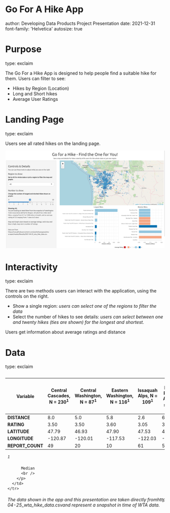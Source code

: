 Go For A Hike App
========================================================
author: Developing Data Products Project Presentation
date: 2021-12-31
font-family: 'Helvetica'
autosize: true



Purpose
========================================================
type: exclaim

The Go For a Hike App is designed to help people find a suitable hike for them. 
Users can filter to see:

- Hikes by Region (Location)
- Long and Short hikes
- Average User Ratings

Landing Page
========================================================
type: exclaim

Users see all rated hikes on the landing page. 

![landing_page](landing.png)

Interactivity
========================================================
type: exclaim

There are two methods users can interact with the application, using the controls on the right.

- Show a single region: *users can select one of the regions to filter the data*
- Select the number of hikes to see details: *users can select between one and twenty hikes (ties are shown) for the longest and shortest.*

Users get information about average ratings and distance

Data
========================================================
type: exclaim

<div id="bllevuxtpa" style="overflow-x:auto;overflow-y:auto;width:auto;height:auto;">
  <style>html {
  font-family: -apple-system, BlinkMacSystemFont, 'Segoe UI', Roboto, Oxygen, Ubuntu, Cantarell, 'Helvetica Neue', 'Fira Sans', 'Droid Sans', Arial, sans-serif;
}

#bllevuxtpa .gt_table {
  display: table;
  border-collapse: collapse;
  margin-left: auto;
  margin-right: auto;
  color: #333333;
  font-size: 16px;
  font-weight: normal;
  font-style: normal;
  background-color: #FFFFFF;
  width: auto;
  border-top-style: solid;
  border-top-width: 2px;
  border-top-color: #A8A8A8;
  border-right-style: none;
  border-right-width: 2px;
  border-right-color: #D3D3D3;
  border-bottom-style: solid;
  border-bottom-width: 2px;
  border-bottom-color: #A8A8A8;
  border-left-style: none;
  border-left-width: 2px;
  border-left-color: #D3D3D3;
}

#bllevuxtpa .gt_heading {
  background-color: #FFFFFF;
  text-align: center;
  border-bottom-color: #FFFFFF;
  border-left-style: none;
  border-left-width: 1px;
  border-left-color: #D3D3D3;
  border-right-style: none;
  border-right-width: 1px;
  border-right-color: #D3D3D3;
}

#bllevuxtpa .gt_title {
  color: #333333;
  font-size: 125%;
  font-weight: initial;
  padding-top: 4px;
  padding-bottom: 4px;
  border-bottom-color: #FFFFFF;
  border-bottom-width: 0;
}

#bllevuxtpa .gt_subtitle {
  color: #333333;
  font-size: 85%;
  font-weight: initial;
  padding-top: 0;
  padding-bottom: 6px;
  border-top-color: #FFFFFF;
  border-top-width: 0;
}

#bllevuxtpa .gt_bottom_border {
  border-bottom-style: solid;
  border-bottom-width: 2px;
  border-bottom-color: #D3D3D3;
}

#bllevuxtpa .gt_col_headings {
  border-top-style: solid;
  border-top-width: 2px;
  border-top-color: #D3D3D3;
  border-bottom-style: solid;
  border-bottom-width: 2px;
  border-bottom-color: #D3D3D3;
  border-left-style: none;
  border-left-width: 1px;
  border-left-color: #D3D3D3;
  border-right-style: none;
  border-right-width: 1px;
  border-right-color: #D3D3D3;
}

#bllevuxtpa .gt_col_heading {
  color: #333333;
  background-color: #FFFFFF;
  font-size: 100%;
  font-weight: normal;
  text-transform: inherit;
  border-left-style: none;
  border-left-width: 1px;
  border-left-color: #D3D3D3;
  border-right-style: none;
  border-right-width: 1px;
  border-right-color: #D3D3D3;
  vertical-align: bottom;
  padding-top: 5px;
  padding-bottom: 6px;
  padding-left: 5px;
  padding-right: 5px;
  overflow-x: hidden;
}

#bllevuxtpa .gt_column_spanner_outer {
  color: #333333;
  background-color: #FFFFFF;
  font-size: 100%;
  font-weight: normal;
  text-transform: inherit;
  padding-top: 0;
  padding-bottom: 0;
  padding-left: 4px;
  padding-right: 4px;
}

#bllevuxtpa .gt_column_spanner_outer:first-child {
  padding-left: 0;
}

#bllevuxtpa .gt_column_spanner_outer:last-child {
  padding-right: 0;
}

#bllevuxtpa .gt_column_spanner {
  border-bottom-style: solid;
  border-bottom-width: 2px;
  border-bottom-color: #D3D3D3;
  vertical-align: bottom;
  padding-top: 5px;
  padding-bottom: 5px;
  overflow-x: hidden;
  display: inline-block;
  width: 100%;
}

#bllevuxtpa .gt_group_heading {
  padding: 8px;
  color: #333333;
  background-color: #FFFFFF;
  font-size: 100%;
  font-weight: initial;
  text-transform: inherit;
  border-top-style: solid;
  border-top-width: 2px;
  border-top-color: #D3D3D3;
  border-bottom-style: solid;
  border-bottom-width: 2px;
  border-bottom-color: #D3D3D3;
  border-left-style: none;
  border-left-width: 1px;
  border-left-color: #D3D3D3;
  border-right-style: none;
  border-right-width: 1px;
  border-right-color: #D3D3D3;
  vertical-align: middle;
}

#bllevuxtpa .gt_empty_group_heading {
  padding: 0.5px;
  color: #333333;
  background-color: #FFFFFF;
  font-size: 100%;
  font-weight: initial;
  border-top-style: solid;
  border-top-width: 2px;
  border-top-color: #D3D3D3;
  border-bottom-style: solid;
  border-bottom-width: 2px;
  border-bottom-color: #D3D3D3;
  vertical-align: middle;
}

#bllevuxtpa .gt_from_md > :first-child {
  margin-top: 0;
}

#bllevuxtpa .gt_from_md > :last-child {
  margin-bottom: 0;
}

#bllevuxtpa .gt_row {
  padding-top: 8px;
  padding-bottom: 8px;
  padding-left: 5px;
  padding-right: 5px;
  margin: 10px;
  border-top-style: solid;
  border-top-width: 1px;
  border-top-color: #D3D3D3;
  border-left-style: none;
  border-left-width: 1px;
  border-left-color: #D3D3D3;
  border-right-style: none;
  border-right-width: 1px;
  border-right-color: #D3D3D3;
  vertical-align: middle;
  overflow-x: hidden;
}

#bllevuxtpa .gt_stub {
  color: #333333;
  background-color: #FFFFFF;
  font-size: 100%;
  font-weight: initial;
  text-transform: inherit;
  border-right-style: solid;
  border-right-width: 2px;
  border-right-color: #D3D3D3;
  padding-left: 12px;
}

#bllevuxtpa .gt_summary_row {
  color: #333333;
  background-color: #FFFFFF;
  text-transform: inherit;
  padding-top: 8px;
  padding-bottom: 8px;
  padding-left: 5px;
  padding-right: 5px;
}

#bllevuxtpa .gt_first_summary_row {
  padding-top: 8px;
  padding-bottom: 8px;
  padding-left: 5px;
  padding-right: 5px;
  border-top-style: solid;
  border-top-width: 2px;
  border-top-color: #D3D3D3;
}

#bllevuxtpa .gt_grand_summary_row {
  color: #333333;
  background-color: #FFFFFF;
  text-transform: inherit;
  padding-top: 8px;
  padding-bottom: 8px;
  padding-left: 5px;
  padding-right: 5px;
}

#bllevuxtpa .gt_first_grand_summary_row {
  padding-top: 8px;
  padding-bottom: 8px;
  padding-left: 5px;
  padding-right: 5px;
  border-top-style: double;
  border-top-width: 6px;
  border-top-color: #D3D3D3;
}

#bllevuxtpa .gt_striped {
  background-color: rgba(128, 128, 128, 0.05);
}

#bllevuxtpa .gt_table_body {
  border-top-style: solid;
  border-top-width: 2px;
  border-top-color: #D3D3D3;
  border-bottom-style: solid;
  border-bottom-width: 2px;
  border-bottom-color: #D3D3D3;
}

#bllevuxtpa .gt_footnotes {
  color: #333333;
  background-color: #FFFFFF;
  border-bottom-style: none;
  border-bottom-width: 2px;
  border-bottom-color: #D3D3D3;
  border-left-style: none;
  border-left-width: 2px;
  border-left-color: #D3D3D3;
  border-right-style: none;
  border-right-width: 2px;
  border-right-color: #D3D3D3;
}

#bllevuxtpa .gt_footnote {
  margin: 0px;
  font-size: 90%;
  padding: 4px;
}

#bllevuxtpa .gt_sourcenotes {
  color: #333333;
  background-color: #FFFFFF;
  border-bottom-style: none;
  border-bottom-width: 2px;
  border-bottom-color: #D3D3D3;
  border-left-style: none;
  border-left-width: 2px;
  border-left-color: #D3D3D3;
  border-right-style: none;
  border-right-width: 2px;
  border-right-color: #D3D3D3;
}

#bllevuxtpa .gt_sourcenote {
  font-size: 90%;
  padding: 4px;
}

#bllevuxtpa .gt_left {
  text-align: left;
}

#bllevuxtpa .gt_center {
  text-align: center;
}

#bllevuxtpa .gt_right {
  text-align: right;
  font-variant-numeric: tabular-nums;
}

#bllevuxtpa .gt_font_normal {
  font-weight: normal;
}

#bllevuxtpa .gt_font_bold {
  font-weight: bold;
}

#bllevuxtpa .gt_font_italic {
  font-style: italic;
}

#bllevuxtpa .gt_super {
  font-size: 65%;
}

#bllevuxtpa .gt_footnote_marks {
  font-style: italic;
  font-weight: normal;
  font-size: 65%;
}
</style>
  <table class="gt_table">
  
  <thead class="gt_col_headings">
    <tr>
      <th class="gt_col_heading gt_columns_bottom_border gt_left" rowspan="1" colspan="1"><strong>Variable</strong></th>
      <th class="gt_col_heading gt_columns_bottom_border gt_center" rowspan="1" colspan="1"><strong>Central Cascades</strong>, N = 230<sup class="gt_footnote_marks">1</sup></th>
      <th class="gt_col_heading gt_columns_bottom_border gt_center" rowspan="1" colspan="1"><strong>Central Washington</strong>, N = 87<sup class="gt_footnote_marks">1</sup></th>
      <th class="gt_col_heading gt_columns_bottom_border gt_center" rowspan="1" colspan="1"><strong>Eastern Washington</strong>, N = 116<sup class="gt_footnote_marks">1</sup></th>
      <th class="gt_col_heading gt_columns_bottom_border gt_center" rowspan="1" colspan="1"><strong>Issaquah Alps</strong>, N = 109<sup class="gt_footnote_marks">1</sup></th>
      <th class="gt_col_heading gt_columns_bottom_border gt_center" rowspan="1" colspan="1"><strong>Mount Rainier Area</strong>, N = 188<sup class="gt_footnote_marks">1</sup></th>
      <th class="gt_col_heading gt_columns_bottom_border gt_center" rowspan="1" colspan="1"><strong>North Cascades</strong>, N = 299<sup class="gt_footnote_marks">1</sup></th>
      <th class="gt_col_heading gt_columns_bottom_border gt_center" rowspan="1" colspan="1"><strong>Olympic Peninsula</strong>, N = 248<sup class="gt_footnote_marks">1</sup></th>
      <th class="gt_col_heading gt_columns_bottom_border gt_center" rowspan="1" colspan="1"><strong>Puget Sound and Islands</strong>, N = 280<sup class="gt_footnote_marks">1</sup></th>
      <th class="gt_col_heading gt_columns_bottom_border gt_center" rowspan="1" colspan="1"><strong>Snoqualmie Region</strong>, N = 215<sup class="gt_footnote_marks">1</sup></th>
      <th class="gt_col_heading gt_columns_bottom_border gt_center" rowspan="1" colspan="1"><strong>South Cascades</strong>, N = 189<sup class="gt_footnote_marks">1</sup></th>
      <th class="gt_col_heading gt_columns_bottom_border gt_center" rowspan="1" colspan="1"><strong>Southwest Washington</strong>, N = 117<sup class="gt_footnote_marks">1</sup></th>
    </tr>
  </thead>
  <tbody class="gt_table_body">
    <tr><td class="gt_row gt_left" style="font-weight: bold;">DISTANCE</td>
<td class="gt_row gt_center">8.0</td>
<td class="gt_row gt_center">5.0</td>
<td class="gt_row gt_center">5.8</td>
<td class="gt_row gt_center">2.6</td>
<td class="gt_row gt_center">6.0</td>
<td class="gt_row gt_center">8.0</td>
<td class="gt_row gt_center">6.2</td>
<td class="gt_row gt_center">3.0</td>
<td class="gt_row gt_center">8.0</td>
<td class="gt_row gt_center">7.0</td>
<td class="gt_row gt_center">4.4</td></tr>
    <tr><td class="gt_row gt_left" style="font-weight: bold;">RATING</td>
<td class="gt_row gt_center">3.50</td>
<td class="gt_row gt_center">3.50</td>
<td class="gt_row gt_center">3.60</td>
<td class="gt_row gt_center">3.05</td>
<td class="gt_row gt_center">3.73</td>
<td class="gt_row gt_center">3.60</td>
<td class="gt_row gt_center">3.67</td>
<td class="gt_row gt_center">3.50</td>
<td class="gt_row gt_center">3.67</td>
<td class="gt_row gt_center">3.29</td>
<td class="gt_row gt_center">3.60</td></tr>
    <tr><td class="gt_row gt_left" style="font-weight: bold;">LATITUDE</td>
<td class="gt_row gt_center">47.79</td>
<td class="gt_row gt_center">46.93</td>
<td class="gt_row gt_center">47.90</td>
<td class="gt_row gt_center">47.53</td>
<td class="gt_row gt_center">46.89</td>
<td class="gt_row gt_center">48.53</td>
<td class="gt_row gt_center">47.82</td>
<td class="gt_row gt_center">47.79</td>
<td class="gt_row gt_center">47.43</td>
<td class="gt_row gt_center">46.30</td>
<td class="gt_row gt_center">45.77</td></tr>
    <tr><td class="gt_row gt_left" style="font-weight: bold;">LONGITUDE</td>
<td class="gt_row gt_center">-120.87</td>
<td class="gt_row gt_center">-120.01</td>
<td class="gt_row gt_center">-117.53</td>
<td class="gt_row gt_center">-122.03</td>
<td class="gt_row gt_center">-121.70</td>
<td class="gt_row gt_center">-121.29</td>
<td class="gt_row gt_center">-123.32</td>
<td class="gt_row gt_center">-122.36</td>
<td class="gt_row gt_center">-121.41</td>
<td class="gt_row gt_center">-121.76</td>
<td class="gt_row gt_center">-122.12</td></tr>
    <tr><td class="gt_row gt_left" style="font-weight: bold;">REPORT_COUNT</td>
<td class="gt_row gt_center">49</td>
<td class="gt_row gt_center">20</td>
<td class="gt_row gt_center">10</td>
<td class="gt_row gt_center">61</td>
<td class="gt_row gt_center">56</td>
<td class="gt_row gt_center">41</td>
<td class="gt_row gt_center">40</td>
<td class="gt_row gt_center">21</td>
<td class="gt_row gt_center">106</td>
<td class="gt_row gt_center">18</td>
<td class="gt_row gt_center">16</td></tr>
  </tbody>
  <tfoot class="gt_sourcenotes">
    <tr>
      <td class="gt_sourcenote" colspan="12"><em>The data shown in the app and this presentation are taken directly fromhttps://raw.githubusercontent.com/yoshiohasegawa/wta-scraper/master/Results/2021-04-25_wta_hike_data.csvand represent a snapshot in time of WTA data.</em></td>
    </tr>
  </tfoot>
  <tfoot>
    <tr class="gt_footnotes">
      <td colspan="12">
        <p class="gt_footnote">
          <sup class="gt_footnote_marks">
            <em>1</em>
          </sup>
           
          Median
          <br />
        </p>
      </td>
    </tr>
  </tfoot>
</table>
</div>
